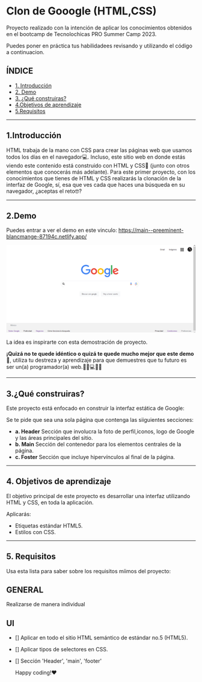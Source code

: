 # Clon de Gooogle (HTML,CSS)

Proyecto realizado con la intención de aplicar los conocimientos obtenidos en el bootcamp de Tecnolochicas PRO Summer Camp 2023.

Puedes poner en práctica tus habilidadees revisando y utilizando el código a continuacion.

## ÍNDICE

*  [1. Introducción](https://github.com/EsmeraldaFloreSK/clon-de-google#1intro)
*  [2. Demo](url)
*  [3. ¿Qué construiras?](url)
*  [4.Objetivos de aprendizaje](url)
*  [5.Requisitos](url)

****

## 1.Introducción

HTML trabaja de la mano con CSS para crear las páginas web que usamos todos los días en el navegador💻. Incluso, este sitio web en donde estás viendo este contenido está construido con HTML y CSS🤯 (junto con otros elementos que conocerás más adelante). Para este primer proyecto, con los conocimientos que tienes de HTML y CSS realizarás la clonación de la interfaz de Google, sí, esa que ves cada que haces una búsqueda en su navegador, ¿aceptas el reto🤓?

****

## 2.Demo

Puedes entrar a ver el demo en este vinculo: https://main--preeminent-blancmange-87194c.netlify.app/

![imagen](Imagenes/Clon-google.png)

La idea es inspirarte con esta demostración de proyecto. 

**¡Quizá no te quede idéntico o quizá te quede mucho mejor que este demo🤩**, utiliza tu destreza y aprendizaje para que demuestres que tu futuro es ser un(a) programador(a) web.👩🏻💻👦🏻

****

## 3.¿Qué construiras?

Este proyecto está enfocado en construir la interfaz estática de Google:

Se te pide que sea una sola página que contenga las siiguientes secciones:
 - **a. Header**
  Sección que involucra la foto de perfil,iconos, logo de Google y las áreas principales del sitio.
- **b. Main**
  Sección del contenedor para los elementos centrales de la página.
- **c. Foster**
  Sección que incluye hipervínculos al final de la página.

****

## 4. Objetivos de aprendizaje

El objetivo principal de este proyecto es desarrollar una interfaz utilizando HTML y CSS, en toda la aplicación.

Aplicarás:

 - Etiquetas estándar HTML5.
 - Estilos con CSS.

****

## 5. Requisitos

Usa esta lista para saber sobre los requisitos míimos del proyecto:

## GENERAL

Realizarse de manera individual

## UI
 - [] Aplicar en todo el sitio HTML semántico de estándar no.5 (HTML5).
 - [] Aplicar tipos de selectores en CSS.
 - [] Sección 'Header', 'main', 'footer'

   Happy coding!❤



